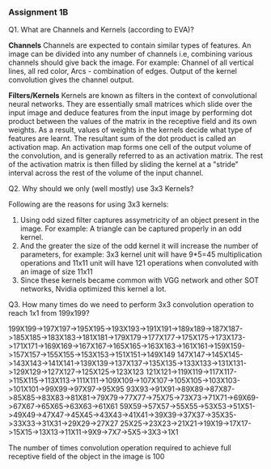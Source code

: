 ### Assignment 1B

Q1. What are Channels and Kernels (according to EVA)?

**Channels**
Channels are expected to contain similar types of features. An image can be divided into any number of channels i.e, combining various channels should give back the image. For example: Channel of all vertical lines, all red color, Arcs - combination of edges. Output of the kernel convolution gives the channel output.

**Filters/Kernels**
Kernels are known as filters in the context of convolutional neural networks. They are essentially small matrices which slide over the input image and deduce features from the input image by performing dot product between the values of the matrix in the receptive field and its own weights. As a result, values of weights in the kernels decide what type of features are learnt. The resultant sum of the dot product is called an activation map. An activation map forms one cell of the output volume of the convolution, and is generally referred to as an activation matrix. The rest of the activation matrix is then filled by sliding the kernel at a "stride" interval across the rest of the volume of the input channel. 

Q2. Why should we only (well mostly) use 3x3 Kernels?

Following are the reasons for using 3x3 kernels:
1) Using odd sized filter captures assymetricity of an object present in the image. For example: A triangle can be captured properly in an odd kernel. 
2) And the greater the size of the odd kernel it will increase the number of parameters, for example: 3x3 kernel unit will have 9*5=45 multiplication operations and 11x11 unit will have 121 operations when convoluted with an image of size 11x11
3) Since these kernels became common with VGG network and other SOT networks, Nvidia optimized this kernel a lot.

Q3. How many times do we need to perform 3x3 convolution operation to reach 1x1 from 199x199?

199X199->197X197->195X195->193X193->191X191->189x189->187X187->185X185->183X183->181X181->179X179->177X177->175X175->173X173->171X171->169X169->167X167->165X165->163X163->161X161->159X159->157X157->155X155->153X153->151X151->149X149 147X147->145X145->143X143->141X141->139X139->137X137->135X135->133X133->131X131->129X129->127X127->125X125->123X123 121X121->119X119->117X117->115X115->113X113->111X111->109X109->107X107->105X105->103X103->101X101->99X99->97X97->95X95 93X93->91X91->89X89->87X87->85X85->83X83->81X81->79X79->77X77->75X75->73X73->71X71->69X69->67X67->65X65->63X63->61X61 59X59->57X57->55X55->53X53->51X51->49X49->47X47->45X45->43X43->41X41->39X39->37X37->35X35->33X33->31X31->29X29->27X27 25X25->23X23->21X21->19X19->17X17->15X15->13X13->11X11->9X9->7X7->5X5->3X3->1X1

The number of times convolution operation required to achieve full receptive field of the object in the image is 100
